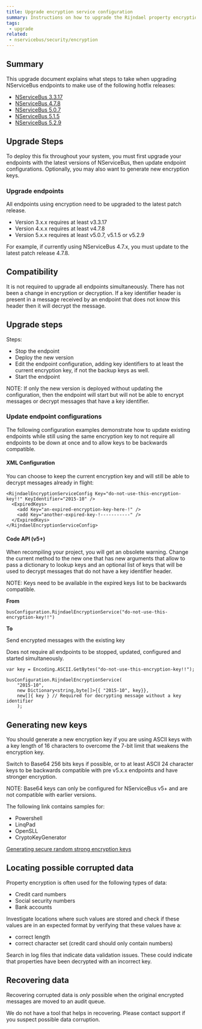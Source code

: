 ```yaml
---
title: Upgrade encryption service configuration
summary: Instructions on how to upgrade the Rijndael property encryption configuration to use key identifiers
tags:
 - upgrade
related:
 - nservicebus/security/encryption
---
```


## Summary

This upgrade document explains what steps to take when upgrading NServiceBus endpoints to make use of the following hotfix releases:

- [NServiceBus 3.3.17](https://github.com/Particular/NServiceBus/releases/tag/3.3.17)
- [NServiceBus 4.7.8](https://github.com/Particular/NServiceBus/releases/tag/4.7.8)
- [NServiceBus 5.0.7](https://github.com/Particular/NServiceBus/releases/tag/5.0.7)
- [NServiceBus 5.1.5](https://github.com/Particular/NServiceBus/releases/tag/5.1.5)
- [NServiceBus 5.2.9](https://github.com/Particular/NServiceBus/releases/tag/5.2.9)


## Upgrade Steps

To deploy this fix throughout your system, you must first upgrade your endpoints with the latest versions of NServiceBus, then update endpoint configurations. Optionally, you may also want to generate new encryption keys.


### Upgrade endpoints

All endpoints using encryption need to be upgraded to the latest patch release.

- Version 3.x.x requires at least v3.3.17
- Version 4.x.x requires at least v4.7.8
- Version 5.x.x requires at least v5.0.7, v5.1.5 or v5.2.9

For example, if currently using NServiceBus 4.7.x, you must update to the latest patch release 4.7.8.


## Compatibility

It is not required to upgrade all endpoints simultaneously. There has not been a change in encryption or decryption. If a key identifier header is present in a message received by an endpoint that does not know this header then it will decrypt the message.


## Upgrade steps

Steps:

- Stop the endpoint
- Deploy the new version
- Edit the endpoint configuration, adding key identifiers to at least the current encryption key, if not the backup keys as well.
- Start the endpoint


NOTE: If only the new version is deployed without updating the configuration, then the endpoint will start but will not be able to encrypt messages or decrypt messages that have a key identifier.


### Update endpoint configurations

The following configuration examples demonstrate how to update existing endpoints while still using the same encryption key to not require all endpoints to be down at once and to allow keys to be backwards compatible.


#### XML Configuration

You can choose to keep the current encryption key and will still be able to decrypt messages already in flight:

```
<RijndaelEncryptionServiceConfig Key="do-not-use-this-encryption-key!!" KeyIdentifier="2015-10" />
  <ExpiredKeys>
    <add Key="an-expired-encryption-key-here-!" />
    <add Key="another-expired-key-!-----------" />
  </ExpiredKeys>
</RijndaelEncryptionServiceConfig>
```


#### Code API (v5+)

When recompiling your project, you will get an obsolete warning. Change the current method to the new one that has new arguments that allow to pass a dictionary to lookup keys and an optional list of keys that will be used to decrypt messages that do not have a key identifier header.

NOTE: Keys need to be available in the expired keys list to be backwards compatible.

**From**
```
busConfiguration.RijndaelEncryptionService("do-not-use-this-encryption-key!!")
```

**To**

Send encrypted messages with the existing key

Does not require all endpoints to be stopped, updated, configured and started simultaneously.

```
var key = Encoding.ASCII.GetBytes("do-not-use-this-encryption-key!!");

busConfiguration.RijndaelEncryptionService(
    "2015-10",
    new Dictionary<string,byte[]>{{ "2015-10", key}},
    new[]{ key } // Required for decrypting message without a key identifier
    );
```


## Generating new keys

You should generate a new encryption key if you are using ASCII keys with a key length of 16 characters to overcome the 7-bit limit that weakens the encryption key.

Switch to Base64 256 bits keys if possible, or to at least ASCII 24 character keys to be backwards compatible with pre v5.x.x endpoints and have stronger encryption.

NOTE: Base64 keys can only be configured for NServiceBus v5+ and are not compatible with earlier versions.

The following link contains samples for:

- Powershell
- LinqPad
- OpenSLL
- CryptoKeyGenerator

[Generating secure random strong encryption keys](/nservicebus/security/generating-encryption-keys.md)


## Locating possible corrupted data

Property encryption is often used for the following types of data:

- Credit card numbers
- Social security numbers
- Bank accounts

Investigate locations where such values are stored and check if these values are in an expected format by verifying that these values have a:

- correct length
- correct character set (credit card should only contain numbers)

Search in log files that indicate data validation issues. These could indicate that properties have been decrypted with an incorrect key.


## Recovering data

Recovering corrupted data is *only* possible when the original encrypted messages are moved to an audit queue.

We do not have a tool that helps in recovering. Please contact support if you suspect possible data corruption. 
